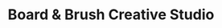 ---
title: "Board & Brush Creative Studio"
url: /grand-blanc/board-und-brush-creative-studio/
shop: Baumarkt
---